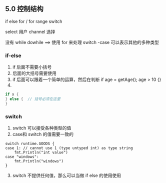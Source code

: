 
## 5.0 控制结构

if else 
for / for range 
switch 

select 用户 channel 选择 

没有 while dowhile ==> 使用 for 来处理
switch -case 可以表示其他的多种类型


### if-else 
1. if 后面不需要小括号
2. 后面的大括号需要使用
3. if 后面可以跟着一个简单的运算，然后在判断 if age = getAge(); age > 10 {}
4. 
```go
if x {
} else {  // 括号必须在这里
}
``` 

### switch 
1. switch 可以接受各种类型的值
2. case和 switch 的值需要一致的

```
switch runtime.GOODS {
case 1: // cannot use 1 (type untyped int) as type string
    fmt.Println("int value")
case "windows":
    fmt.Println("windows")
}

```


3. switch 不提供任何值，那么可以当做 if else 的使用使用


